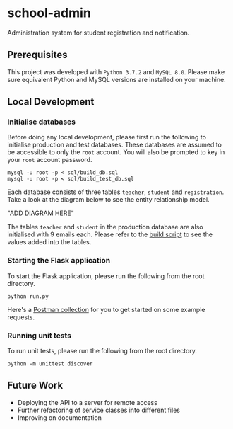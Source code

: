 # school-admin
Administration system for student registration and notification.

## Prerequisites
This project was developed with `Python 3.7.2` and `MySQL 8.0`. Please make sure equivalent Python and MySQL versions are installed on your machine.

## Local Development
### Initialise databases
Before doing any local development, please first run the following to initialise production and test databases. These databases are assumed to be accessible to only the `root` account. You will also be prompted to key in your `root` account password.
```
mysql -u root -p < sql/build_db.sql
mysql -u root -p < sql/build_test_db.sql
```

Each database consists of three tables `teacher`, `student` and `registration`. Take a look at the diagram below to see the entity relationship model.

"ADD DIAGRAM HERE"

The tables `teacher` and `student` in the production database are also initialised with 9 emails each. Please refer to the [build script](https://github.com/szenius/school-admin/blob/master/sql/build_db.sql) to see the values added into the tables.

### Starting the Flask application
To start the Flask application, please run the following from the root directory.
```
python run.py
```

Here's a [Postman collection](https://www.getpostman.com/collections/374ea00428490c14bff7) for you to get started on some example requests.

### Running unit tests
To run unit tests, please run the following from the root directory.
```
python -m unittest discover
```

## Future Work
* Deploying the API to a server for remote access
* Further refactoring of service classes into different files
* Improving on documentation